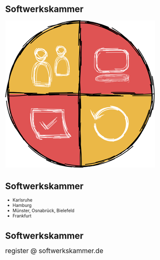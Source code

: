 <!SLIDE>

# Softwerkskammer

![](softwerkskammer.png)


<!SLIDE bullets incremental>

# Softwerkskammer

* Karlsruhe
* Hamburg
* Münster, Osnabrück, Bielefeld
* Frankfurt


<!SLIDE bullets>

# Softwerkskammer

<span style="font-size:1.5em;">register @ softwerkskammer.de</span>